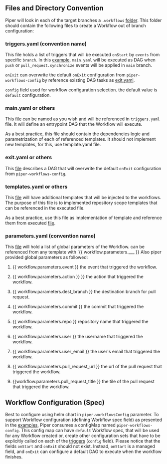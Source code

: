 ## Files and Directory Convention

Piper will look in each of the target branches a `.workflows` [folder](https://github.com/Rookout/piper/tree/main/examples/.workflows). This folder should contain the following files to create a Workflow out of branch configuration:

### triggers.yaml (convention name)

This file holds a list of triggers that will be executed `onStart` by `events` from specific `branch`. In this [example](https://github.com/Rookout/piper/tree/main/examples/.workflows/triggers.yaml), `main.yaml` will be executed as DAG when `push` or `pull_request.synchronize` events will be applied in `main` branch. 

`onExit` can overwrite the default `onExit` configuration from `piper-workflows-config` by reference existing DAG tasks as [exit.yaml](https://github.com/Rookout/piper/tree/main/examples/.workflows/exit.yaml).

`config` field used for workflow configuration selection. the default value is `default` configuration.

###  main.yaml or others 

This [file](https://github.com/Rookout/piper/tree/main/examples/.workflows/main.yaml) can be named as you wish and will be referenced in `triggers.yaml` file. It will define an entrypoint DAG that the Workflow will execute.

As a best practice, this file should contain the dependencies logic and parametrization of each of referenced templates. It should not implement new templates, for this, use template.yaml file.

###  exit.yaml or others

This [file](https://github.com/Rookout/piper/tree/main/examples/.workflows/exit.yaml) describes a DAG that will overwrite the default `onExit` configuration from `piper-workflows-config`.

###  templates.yaml or others

This [file](https://github.com/Rookout/piper/tree/main/examples/.workflows/templates.yaml) will have additional templates that will be injected to the workflows. The purpose of this file is to implemented repository scope templates that can be referenced in the executed file.

As a best practice, use this file as implementation of template and reference them from executed [file](https://github.com/Rookout/piper/tree/main/examples/.workflows/main.yaml).

###  parameters.yaml (convention name)

This [file](https://github.com/Rookout/piper/tree/main/examples/.workflows/parameters.yaml) will hold a list of global parameters of the Workflow. can be referenced from any template with `{{ workflow.parameters.___ }}
Also piper provided global parameters as followed:

1. {{ workflow.parameters.event }} the event that triggered the workflow.

2. {{ workflow.parameters.action }} }} the action that triggered the workflow.

3. {{ workflow.parameters.dest_branch }} the destination branch for pull request.

4. {{ workflow.parameters.commit }} the commit that triggered the workflow.

5. {{ workflow.parameters.repo }} repository name that triggered the workflow.

6. {{ workflow.parameters.user }} the username that triggered the workflow.

7. {{ workflow.parameters.user_email }} the user's email that triggered the workflow.

8. {{ workflow.parameters.pull_request_url }} the url of the pull request that triggered the workflow.

9. {{workflow.parameters.pull_request_title }} the tile of the pull request that triggered the workflow.


## Workflow Configuration (Spec)

Best to configure using helm chart in `piper.workflowsConfig` parameter.
To support Workflow configuration (defining Workflow spec field) as presented in the [examples](https://github.com/Rookout/piper/tree/main/examples/config.yaml), Piper consumes a configMap named `piper-workflows-config`. This config map can have `default` Workflow spec, that will be used for any Workflow created or, create other configuration sets that have to be explicitly called on each of the [triggers](https://github.com/Rookout/piper/tree/main/examples/.workflows/triggers.yaml) (`config` field). Please notice that the fields `onStart` and `onExit` should not exist. Instead, `onStart` is a managed field, and `onExit` can configure a default DAG to execute when the workflow finishes.  

